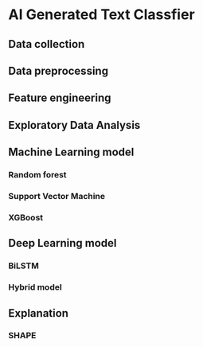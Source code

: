 # AI Generated Text Classfier
## Data collection 
## Data preprocessing 
## Feature engineering 
## Exploratory Data Analysis 
## Machine Learning model
### Random forest
### Support Vector Machine
### XGBoost
## Deep Learning model
### BiLSTM
### Hybrid model
## Explanation
### SHAPE
